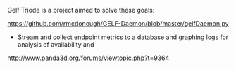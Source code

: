 Gelf Triode is a project aimed to solve these goals:

https://github.com/rmcdonough/GELF-Daemon/blob/master/gelfDaemon.py
 * Stream and collect endpoint metrics to a database and graphing logs for analysis of availability and 

http://www.panda3d.org/forums/viewtopic.php?t=9364
